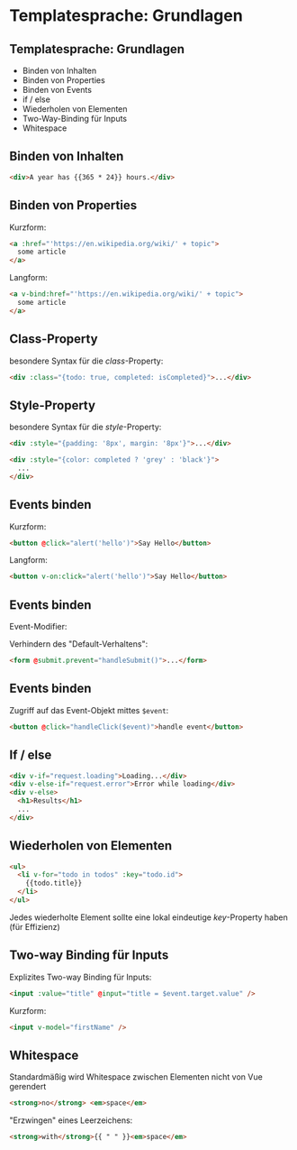 # Templatesprache: Grundlagen

## Templatesprache: Grundlagen

- Binden von Inhalten
- Binden von Properties
- Binden von Events
- if / else
- Wiederholen von Elementen
- Two-Way-Binding für Inputs
- Whitespace

## Binden von Inhalten

```html
<div>A year has {{365 * 24}} hours.</div>
```

## Binden von Properties

Kurzform:

```html
<a :href="'https://en.wikipedia.org/wiki/' + topic">
  some article
</a>
```

Langform:

```html
<a v-bind:href="'https://en.wikipedia.org/wiki/' + topic">
  some article
</a>
```

## Class-Property

besondere Syntax für die _class_-Property:

```html
<div :class="{todo: true, completed: isCompleted}">...</div>
```

## Style-Property

besondere Syntax für die _style_-Property:

```html
<div :style="{padding: '8px', margin: '8px'}">...</div>
```

```html
<div :style="{color: completed ? 'grey' : 'black'}">
  ...
</div>
```

## Events binden

Kurzform:

```html
<button @click="alert('hello')">Say Hello</button>
```

Langform:

```html
<button v-on:click="alert('hello')">Say Hello</button>
```

## Events binden

Event-Modifier:

Verhindern des "Default-Verhaltens":

```html
<form @submit.prevent="handleSubmit()">...</form>
```

## Events binden

Zugriff auf das Event-Objekt mittes `$event`:

```html
<button @click="handleClick($event)">handle event</button>
```

## If / else

```html
<div v-if="request.loading">Loading...</div>
<div v-else-if="request.error">Error while loading</div>
<div v-else>
  <h1>Results</h1>
  ...
</div>
```

## Wiederholen von Elementen

```html
<ul>
  <li v-for="todo in todos" :key="todo.id">
    {{todo.title}}
  </li>
</ul>
```

Jedes wiederholte Element sollte eine lokal eindeutige _key_-Property haben (für Effizienz)

## Two-way Binding für Inputs

Explizites Two-way Binding für Inputs:

```html
<input :value="title" @input="title = $event.target.value" />
```

Kurzform:

```html
<input v-model="firstName" />
```

## Whitespace

Standardmäßig wird Whitespace zwischen Elementen nicht von Vue gerendert

```html
<strong>no</strong> <em>space</em>
```

"Erzwingen" eines Leerzeichens:

```html
<strong>with</strong>{{ " " }}<em>space</em>
```
